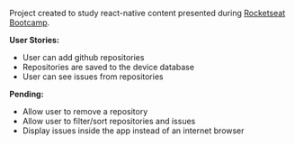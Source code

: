 Project created to study react-native content presented during [Rocketseat Bootcamp](https://rocketseat.com.br/bootcamp).

**User Stories:**

- User can add github repositories
- Repositories are saved to the device database
- User can see issues from repositories

**Pending:**

- Allow user to remove a repository
- Allow user to filter/sort repositories and issues
- Display issues inside the app instead of an internet browser

